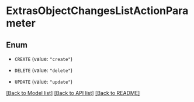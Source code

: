 # ExtrasObjectChangesListActionParameter

## Enum


* `CREATE` (value: `"create"`)

* `DELETE` (value: `"delete"`)

* `UPDATE` (value: `"update"`)


[[Back to Model list]](../README.md#documentation-for-models) [[Back to API list]](../README.md#documentation-for-api-endpoints) [[Back to README]](../README.md)


